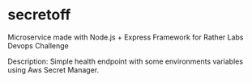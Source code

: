 # secretoff
Microservice made with Node.js + Express Framework for Rather Labs Devops Challenge

Description:
Simple health endpoint with some environments variables using Aws Secret Manager.


